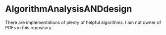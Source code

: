 # AlgorithmAnalysisANDdesign
There are implementations of plenty of helpful algorithms.
I am not owner of PDFs in this repository. 
